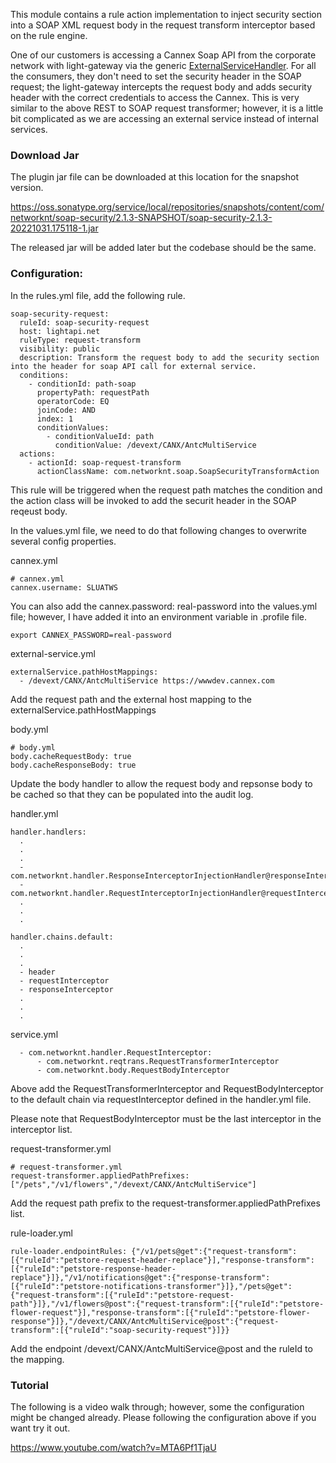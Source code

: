This module contains a rule action implementation to inject security section into a SOAP XML request body in the request transform interceptor based on the rule engine.

One of our customers is accessing a Cannex Soap API from the corporate network with light-gateway via the generic [ExternalServiceHandler](/concern/external-handler/). For all the consumers, they don't need to set the security header in the SOAP request; the light-gateway intercepts the request body and adds security header with the correct credentials to access the Cannex. This is very similar to the above REST to SOAP request transformer; however, it is a little bit complicated as we are accessing an external service instead of internal services.

### Download Jar

The plugin jar file can be downloaded at this location for the snapshot version.

https://oss.sonatype.org/service/local/repositories/snapshots/content/com/networknt/soap-security/2.1.3-SNAPSHOT/soap-security-2.1.3-20221031.175118-1.jar

The released jar will be added later but the codebase should be the same.


### Configuration:

In the rules.yml file, add the following rule.

```
soap-security-request:
  ruleId: soap-security-request
  host: lightapi.net
  ruleType: request-transform
  visibility: public
  description: Transform the request body to add the security section into the header for soap API call for external service.
  conditions:
    - conditionId: path-soap
      propertyPath: requestPath
      operatorCode: EQ
      joinCode: AND
      index: 1
      conditionValues:
        - conditionValueId: path
          conditionValue: /devext/CANX/AntcMultiService
  actions:
    - actionId: soap-request-transform
      actionClassName: com.networknt.soap.SoapSecurityTransformAction

```

This rule will be triggered when the request path matches the condition and the action class will be invoked to add the securit header in the SOAP reqeust body.

In the values.yml file, we need to do that following changes to overwrite several config properties.

cannex.yml

```
# cannex.yml
cannex.username: SLUATWS

```
You can also add the cannex.password: real-password into the values.yml file; however, I have added it into an environment variable in .profile file.

```
export CANNEX_PASSWORD=real-password
```

external-service.yml
```
externalService.pathHostMappings:
  - /devext/CANX/AntcMultiService https://wwwdev.cannex.com
```

Add the request path and the external host mapping to the externalService.pathHostMappings


body.yml

```
# body.yml
body.cacheRequestBody: true
body.cacheResponseBody: true

```

Update the body handler to allow the request body and repsonse body to be cached so that they can be populated into the audit log.


handler.yml

```
handler.handlers:
  .
  .
  .
  - com.networknt.handler.ResponseInterceptorInjectionHandler@responseInterceptor
  - com.networknt.handler.RequestInterceptorInjectionHandler@requestInterceptor
  .
  .
  .

handler.chains.default:
  .
  .
  .
  - header
  - requestInterceptor
  - responseInterceptor
  .
  .
  .
```

service.yml

```
  - com.networknt.handler.RequestInterceptor:
      - com.networknt.reqtrans.RequestTransformerInterceptor
      - com.networknt.body.RequestBodyInterceptor

```

Above add the RequestTransformerInterceptor and RequestBodyInterceptor to the default chain via requestInterceptor defined in the handler.yml file.

Please note that RequestBodyInterceptor must be the last interceptor in the interceptor list.

request-transformer.yml

```
# request-transformer.yml
request-transformer.appliedPathPrefixes: ["/pets","/v1/flowers","/devext/CANX/AntcMultiService"]

```

Add the request path prefix to the request-transformer.appliedPathPrefixes list.

rule-loader.yml

```
rule-loader.endpointRules: {"/v1/pets@get":{"request-transform":[{"ruleId":"petstore-request-header-replace"}],"response-transform":[{"ruleId":"petstore-response-header-replace"}]},"/v1/notifications@get":{"response-transform":[{"ruleId":"petstore-notifications-transformer"}]},"/pets@get":{"request-transform":[{"ruleId":"petstore-request-path"}]},"/v1/flowers@post":{"request-transform":[{"ruleId":"petstore-flower-request"}],"response-transform":[{"ruleId":"petstore-flower-response"}]},"/devext/CANX/AntcMultiService@post":{"request-transform":[{"ruleId":"soap-security-request"}]}}

```

Add the endpoint /devext/CANX/AntcMultiService@post and the ruleId to the mapping.

### Tutorial


The following is a video walk through; however, some the configuration might be changed already. Please following the configuration above if you want try it out.

https://www.youtube.com/watch?v=MTA6Pf1TjaU

